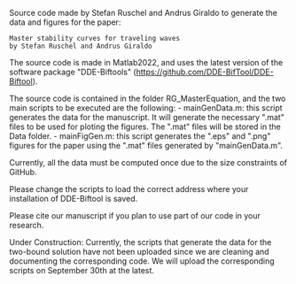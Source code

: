 Source code made by Stefan Ruschel and Andrus Giraldo to generate the data and figures for the paper:

	Master stability curves for traveling waves
	by Stefan Ruschel and Andrus Giraldo

The source code is made in Matlab2022, and uses the latest version of the software package "DDE-Biftools" (https://github.com/DDE-BifTool/DDE-Biftool).

The source code is contained in the folder RG_MasterEquation, and the two main scripts to be executed are the following: 
	-	mainGenData.m: this script generates the data for the manuscript. It will generate the necessary ".mat" files to be used for ploting the figures. The ".mat" files will be stored in the Data folder.
	-	mainFigGen.m: this script generates the ".eps" and ".png" figures for the paper using the ".mat" files generated by "mainGenData.m". 

Currently, all the data must be computed once due to the size constraints of GitHub.

Please change the scripts to load the correct address where your installation of DDE-Biftool is saved.

Please cite our manuscript if you plan to use part of our code in your research.

Under Construction: Currently, the scripts that generate the data for the two-bound solution have not been uploaded since we are cleaning and documenting the corresponding code. We will upload the corresponding scripts on September 30th at the latest. 